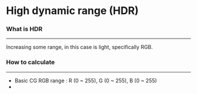 # High dynamic range (HDR)
### What is HDR
---
Increasing some range, in this case is light, specifically RGB.

### How to calculate
---
- Basic CG RGB range : R (0 ~ 255), G (0 ~ 255), B (0 ~ 255)
- 